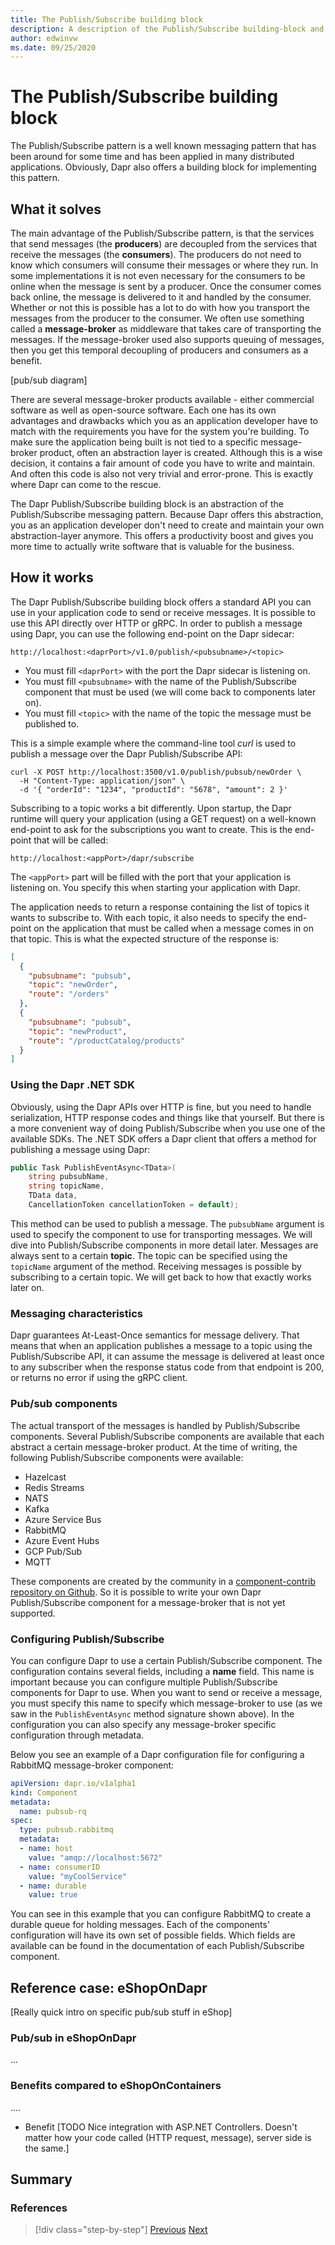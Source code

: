 ```yaml
---
title: The Publish/Subscribe building block
description: A description of the Publish/Subscribe building-block and how to apply it
author: edwinvw
ms.date: 09/25/2020
---
```


# The Publish/Subscribe building block

The Publish/Subscribe pattern is a well known messaging pattern that has been around for some time and has been applied in many distributed applications. Obviously, Dapr also offers a building block for implementing this pattern.

## What it solves

The main advantage of the Publish/Subscribe pattern, is that the services that send messages (the **producers**) are decoupled from the services that receive the messages (the **consumers**). The producers do not need to know which consumers will consume their messages or where they run. In some implementations it is not even necessary for the consumers to be online when the message is sent by a producer. Once the consumer comes back online, the message is delivered to it and handled by the consumer. Whether or not this is possible has a lot to do with how you transport the messages from the producer to the consumer. We often use something called a **message-broker** as middleware that takes care of transporting the messages. If the message-broker used also supports queuing of messages, then you get this temporal decoupling of producers and consumers as a benefit.

[pub/sub diagram]

There are several message-broker products available - either commercial software as well as open-source software. Each one has its own advantages and drawbacks which you as an application developer have to match with the requirements you have for the system you're building. To make sure the application being built is not tied to a specific message-broker product, often an abstraction layer is created. Although this is a wise decision, it contains a fair amount of code you have to write and maintain. And often this code is also not very trivial and error-prone. This is exactly where Dapr can come to the rescue.

The Dapr Publish/Subscribe building block is an abstraction of the Publish/Subscribe messaging pattern. Because Dapr offers this abstraction, you as an application developer don't need to create and maintain your own abstraction-layer anymore. This offers a productivity boost and gives you more time to actually write software that is valuable for the business.

## How it works

The Dapr Publish/Subscribe building block offers a standard API you can use in your application code to send or receive messages. It is possible to use this API directly over HTTP or gRPC. In order to publish a message using Dapr, you can use the following end-point on the Dapr sidecar:

`http://localhost:<daprPort>/v1.0/publish/<pubsubname>/<topic>`

- You must fill `<daprPort>` with the port the Dapr sidecar is listening on.
- You must fill `<pubsubname>` with the name of the Publish/Subscribe component that must be used (we will come back to components later on).
- You must fill `<topic>` with the name of the topic the message must be published to.

This is a simple example where the command-line tool *curl* is used to publish a message over the Dapr Publish/Subscribe API:

```
curl -X POST http://localhost:3500/v1.0/publish/pubsub/newOrder \
  -H "Content-Type: application/json" \
  -d '{ "orderId": "1234", "productId": "5678", "amount": 2 }'
```

Subscribing to a topic works a bit differently. Upon startup, the Dapr runtime will query your application (using a GET request) on a well-known end-point to ask for the subscriptions you want to create. This is the end-point that will be called:

`http://localhost:<appPort>/dapr/subscribe`

The `<appPort>` part will be filled with the port that your application is listening on. You specify this when starting your application with Dapr.

The application needs to return a response containing the list of topics it wants to subscribe to. With each topic, it also needs to specify the end-point on the application that must be called when a message comes in on that topic. This is what the expected structure of the response is:

```json
[
  {
    "pubsubname": "pubsub",
    "topic": "newOrder",
    "route": "/orders"
  },
  {
    "pubsubname": "pubsub",
    "topic": "newProduct",
    "route": "/productCatalog/products"
  }
]
```

### Using the Dapr .NET SDK

Obviously, using the Dapr APIs over HTTP is fine, but you need to handle serialization, HTTP response codes and things like that yourself. But there is a more convenient way of doing Publish/Subscribe when you use one of the available SDKs. The .NET SDK offers a Dapr client that offers a method for publishing a message using Dapr:

```csharp
public Task PublishEventAsync<TData>(
    string pubsubName,
    string topicName,
    TData data,
    CancellationToken cancellationToken = default);
```

This method can be used to publish a message. The `pubsubName` argument is used to specify the component to use for transporting messages. We will dive into Publish/Subscribe components in more detail later. Messages are always sent to a certain **topic**. The topic can be specified using the `topicName` argument of the method. Receiving messages is possible by subscribing to a certain topic. We will get back to how that exactly works later on.

### Messaging characteristics

Dapr guarantees At-Least-Once semantics for message delivery. That means that when an application publishes a message to a topic using the Publish/Subscribe API, it can assume the message is delivered at least once to any subscriber when the response status code from that endpoint is 200, or returns no error if using the gRPC client.

### Pub/sub components

The actual transport of the messages is handled by Publish/Subscribe components. Several Publish/Subscribe components are available that each abstract a certain message-broker product. At the time of writing, the following Publish/Subscribe components were available:

- Hazelcast
- Redis Streams
- NATS
- Kafka
- Azure Service Bus
- RabbitMQ
- Azure Event Hubs
- GCP Pub/Sub
- MQTT

These components are created by the community in a [component-contrib repository on Github](https://github.com/dapr/components-contrib/tree/master/pubsub). So it is possible to write your own Dapr Publish/Subscribe component for a message-broker that is not yet supported.

### Configuring Publish/Subscribe

You can configure Dapr to use a certain Publish/Subscribe component. The configuration contains several fields, including a **name** field. This name is important because you can configure multiple Publish/Subscribe components for Dapr to use. When you want to send or receive a message, you must specify this name to specify which message-broker to use (as we saw in the `PublishEventAsync` method signature shown above). In the configuration you can also specify any message-broker specific configuration through metadata.

Below you see an example of a Dapr configuration file for configuring a RabbitMQ message-broker component:

```yaml
apiVersion: dapr.io/v1alpha1
kind: Component
metadata:
  name: pubsub-rq
spec:
  type: pubsub.rabbitmq
  metadata:
  - name: host
    value: "amqp://localhost:5672"
  - name: consumerID
    value: "myCoolService"
  - name: durable
    value: true
```

You can see in this example that you can configure RabbitMQ to create a durable queue for holding messages. Each of the components' configuration will have its own set of possible fields. Which fields are available can be found in the documentation of each Publish/Subscribe component.

## Reference case: eShopOnDapr

[Really quick intro on specific pub/sub stuff in eShop]

### Pub/sub in eShopOnDapr
...


### Benefits compared to eShopOnContainers

....

- Benefit
[TODO Nice integration with ASP.NET Controllers. Doesn't matter how your code called (HTTP request, message), server side is the same.]

## Summary

### References

>[!div class="step-by-step"]
>[Previous](index.md)
>[Next](index.md)